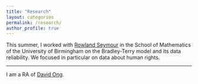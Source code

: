 ```yaml
---
title: "Research"
layout: categories
permalink: /research/
author_profile: true
---
```


This summer, I worked with [Rowland Seymour](https://www.rowlandseymour.com/) in the School of Mathematics of the University of Birmingham on the Bradley-Terry model and its data reliability. We focused in particular on data about human rights. 

<hr>

I am a RA of [David Ong](https://sites.google.com/view/davidongecon). 
